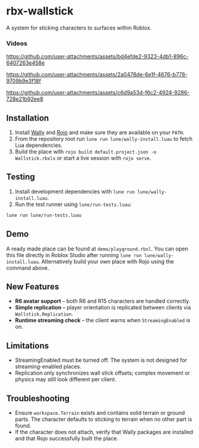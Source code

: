 # rbx-wallstick
A system for sticking characters to surfaces within Roblox.

### Videos

https://github.com/user-attachments/assets/bd4efde2-9323-4db1-896c-6407263e458e

https://github.com/user-attachments/assets/2a0478de-6e1f-4676-b778-9709b9e3f18f

https://github.com/user-attachments/assets/c6d9a53d-f6c2-4924-9286-728e21b92ee8

## Installation

1. Install [Wally](https://github.com/UpliftGames/wally) and [Rojo](https://github.com/rojo-rbx/rojo) and make sure they are available on your `PATH`.
2. From the repository root run `lune run lune/wally-install.luau` to fetch Lua dependencies.
3. Build the place with `rojo build default.project.json -o Wallstick.rbxlx` or start a live session with `rojo serve`.

## Testing

1. Install development dependencies with `lune run lune/wally-install.luau`.
2. Run the test runner using `lune/run-tests.luau`:

```bash
lune run lune/run-tests.luau
```


## Demo

A ready made place can be found at `demo/playground.rbxl`. You can open this file directly in Roblox Studio after running `lune run lune/wally-install.luau`. Alternatively build your own place with Rojo using the command above.

## New Features

* **R6 avatar support** – both R6 and R15 characters are handled correctly.
* **Simple replication** – player orientation is replicated between clients via `Wallstick.Replication`.
* **Runtime streaming check** – the client warns when `StreamingEnabled` is on.

## Limitations

* StreamingEnabled must be turned off. The system is not designed for streaming-enabled places.
* Replication only synchronizes wall stick offsets; complex movement or physics may still look different per client.

## Troubleshooting

* Ensure `workspace.Terrain` exists and contains solid terrain or ground parts. The character defaults to sticking to terrain when no other part is found.
* If the character does not attach, verify that Wally packages are installed and that Rojo successfully built the place.


